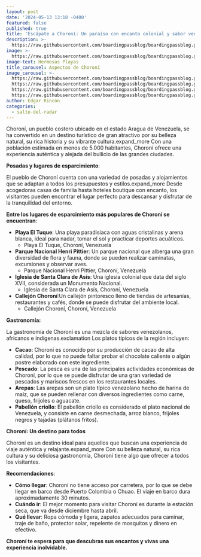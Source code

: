 ```yaml
---
layout: post
date: '2024-05-13 13:18 -0400'
featured: false
published: true
title: 'Escápate a Choroní: Un paraíso con encanto colonial y sabor venezolano'
description: >-
  https://raw.githubusercontent.com/boardingpassblog/boardingpassblog.github.io/main/assets/images/Choroni-0.jpg
image: >-
  https://raw.githubusercontent.com/boardingpassblog/boardingpassblog.github.io/main/assets/images/Choroni-0.jpg
image-text: Hermosas Playas
title_carousel: Aspectos de Choroní
image_carousel: >-
  https://raw.githubusercontent.com/boardingpassblog/boardingpassblog.github.io/main/assets/images/Choroni-1.jpg
  https://raw.githubusercontent.com/boardingpassblog/boardingpassblog.github.io/main/assets/images/Choroni-2.jpg
  https://raw.githubusercontent.com/boardingpassblog/boardingpassblog.github.io/main/assets/images/Choroni-3.jpg
  https://raw.githubusercontent.com/boardingpassblog/boardingpassblog.github.io/main/assets/images/Choroni-4.jpg
author: Edgar Rincón
categories:
  - salte-del-radar
---
```

Choroní, un pueblo costero ubicado en el estado Aragua de Venezuela, se ha convertido en un destino turístico de gran atractivo por su belleza natural, su rica historia y su vibrante cultura.expand_more Con una población estimada en menos de 5.000 habitantes, Choroní ofrece una experiencia auténtica y alejada del bullicio de las grandes ciudades.

**Posadas y lugares de esparcimiento**:

El pueblo de Choroní cuenta con una variedad de posadas y alojamientos que se adaptan a todos los presupuestos y estilos.expand_more Desde acogedoras casas de familia hasta hoteles boutique con encanto, los visitantes pueden encontrar el lugar perfecto para descansar y disfrutar de la tranquilidad del entorno.

**Entre los lugares de esparcimiento más populares de Choroní se encuentran**:

- **Playa El Tuque**: Una playa paradisíaca con aguas cristalinas y arena blanca, ideal para nadar, tomar el sol y practicar deportes acuáticos.
	- Playa El Tuque, Choroní, Venezuela
- **Parque Nacional Henri Pittier**: Un parque nacional que alberga una gran diversidad de flora y fauna, donde se pueden realizar caminatas, excursiones y observar aves.
	- Parque Nacional Henri Pittier, Choroní, Venezuela
- **Iglesia de Santa Clara de Asís**: Una iglesia colonial que data del siglo XVII, considerada un Monumento Nacional.
	- Iglesia de Santa Clara de Asís, Choroní, Venezuela
- **Callejón Choroní**:Un callejón pintoresco lleno de tiendas de artesanías, restaurantes y cafés, donde se puede disfrutar del ambiente local.
	- Callejón Choroní, Choroní, Venezuela

**Gastronomía:**

La gastronomía de Choroní es una mezcla de sabores venezolanos, africanos e indígenas.exclamation Los platos típicos de la región incluyen:

- **Cacao**: Choroní es conocido por su producción de cacao de alta calidad, por lo que no puede faltar probar el chocolate caliente o algún postre elaborado con este ingrediente.
- **Pescado**: La pesca es una de las principales actividades económicas de Choroní, por lo que se puede disfrutar de una gran variedad de pescados y mariscos frescos en los restaurantes locales.
- **Arepas**: Las arepas son un plato típico venezolano hecho de harina de maíz, que se pueden rellenar con diversos ingredientes como carne, queso, frijoles o aguacate.
- **Pabellón criollo**: El pabellón criollo es considerado el plato nacional de Venezuela, y consiste en carne desmechada, arroz blanco, frijoles negros y tajadas (plátanos fritos).

**Choroní: Un destino para todos**

Choroní es un destino ideal para aquellos que buscan una experiencia de viaje auténtica y relajante.expand_more Con su belleza natural, su rica cultura y su deliciosa gastronomía, Choroní tiene algo que ofrecer a todos los visitantes.

**Recomendaciones**:

- **Cómo llegar**: Choroní no tiene acceso por carretera, por lo que se debe llegar en barco desde Puerto Colombia o Chuao. El viaje en barco dura aproximadamente 30 minutos.
- **Cuándo ir**: El mejor momento para visitar Choroní es durante la estación seca, que va desde diciembre hasta abril.
- **Qué llevar**: Ropa cómoda y ligera, zapatos adecuados para caminar, traje de baño, protector solar, repelente de mosquitos y dinero en efectivo.

**Choroní te espera para que descubras sus encantos y vivas una experiencia inolvidable.**

